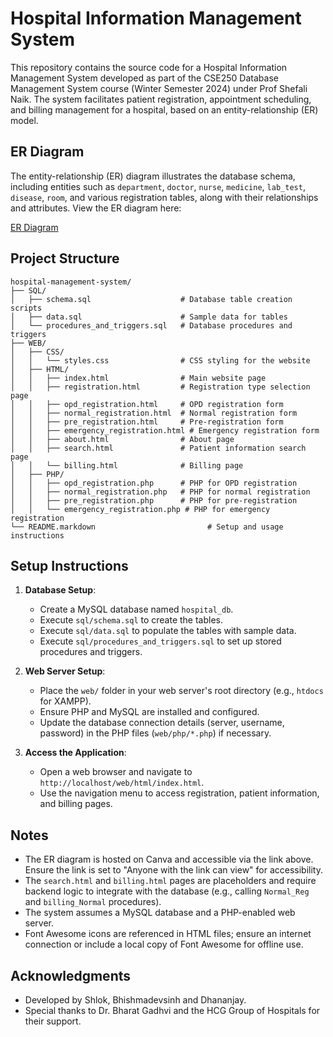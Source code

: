# Hospital Information Management System

This repository contains the source code for a Hospital Information Management System developed as part of the CSE250 Database Management System course (Winter Semester 2024) under Prof Shefali Naik. The system facilitates patient registration, appointment scheduling, and billing management for a hospital, based on an entity-relationship (ER) model.

## ER Diagram
The entity-relationship (ER) diagram illustrates the database schema, including entities such as `department`, `doctor`, `nurse`, `medicine`, `lab_test`, `disease`, `room`, and various registration tables, along with their relationships and attributes. View the ER diagram here:

[ER Diagram](https://www.canva.com/design/DAGBtpKfFSc/Zt4WWm3Dq6rOreFLWTBx7g/edit?utm_content=DAGBtpKfFSc&utm_campaign=designshare&utm_medium=link2&utm_source=sharebutton)

## Project Structure
```
hospital-management-system/
├── SQL/
│   ├── schema.sql                    # Database table creation scripts
│   ├── data.sql                      # Sample data for tables
│   └── procedures_and_triggers.sql   # Database procedures and triggers
├── WEB/
│   ├── CSS/
│   │   └── styles.css                # CSS styling for the website
│   ├── HTML/
│   │   ├── index.html                # Main website page
│   │   ├── registration.html         # Registration type selection page
│   │   ├── opd_registration.html     # OPD registration form
│   │   ├── normal_registration.html  # Normal registration form
│   │   ├── pre_registration.html     # Pre-registration form
│   │   ├── emergency_registration.html # Emergency registration form
│   │   ├── about.html                # About page
│   │   ├── search.html               # Patient information search page
│   │   └── billing.html              # Billing page
│   ├── PHP/
│   │   ├── opd_registration.php      # PHP for OPD registration
│   │   ├── normal_registration.php   # PHP for normal registration
│   │   ├── pre_registration.php      # PHP for pre-registration
│   │   └── emergency_registration.php # PHP for emergency registration
└── README.markdown                         # Setup and usage instructions
```

## Setup Instructions
1. **Database Setup**:
   - Create a MySQL database named `hospital_db`.
   - Execute `sql/schema.sql` to create the tables.
   - Execute `sql/data.sql` to populate the tables with sample data.
   - Execute `sql/procedures_and_triggers.sql` to set up stored procedures and triggers.

2. **Web Server Setup**:
   - Place the `web/` folder in your web server's root directory (e.g., `htdocs` for XAMPP).
   - Ensure PHP and MySQL are installed and configured.
   - Update the database connection details (server, username, password) in the PHP files (`web/php/*.php`) if necessary.

3. **Access the Application**:
   - Open a web browser and navigate to `http://localhost/web/html/index.html`.
   - Use the navigation menu to access registration, patient information, and billing pages.

## Notes
- The ER diagram is hosted on Canva and accessible via the link above. Ensure the link is set to "Anyone with the link can view" for accessibility.
- The `search.html` and `billing.html` pages are placeholders and require backend logic to integrate with the database (e.g., calling `Normal_Reg` and `billing_Normal` procedures).
- The system assumes a MySQL database and a PHP-enabled web server.
- Font Awesome icons are referenced in HTML files; ensure an internet connection or include a local copy of Font Awesome for offline use.

## Acknowledgments
- Developed by Shlok, Bhishmadevsinh and Dhananjay.
- Special thanks to Dr. Bharat Gadhvi and the HCG Group of Hospitals for their support.
